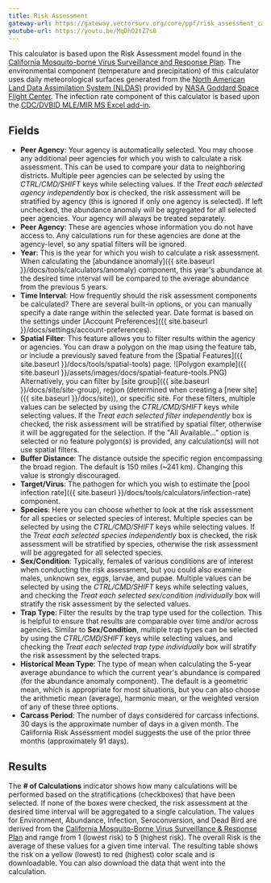 ```yaml
---
title: Risk Assessment
gateway-url: https://gateway.vectorsurv.org/core/ppf/risk_assessment_calc
youtube-url: https://youtu.be/MqDhD2tZ7s8
---
```


This calculator is based upon the Risk Assessment model found in the [California Mosquito-borne Virus Surveillance and Response Plan](http://westnile.ca.gov/resources.php). The environmental component (temperature and precipitation) of this calculator uses daily meteorological surfaces generated from the [North American Land Data Assimilation System (NLDAS)](https://ldas.gsfc.nasa.gov/nldas) provided by [NASA Goddard Space Flight Center](https://www.nasa.gov/goddard). The infection rate component of this calculator is based upon the [CDC/DVBID MLE/MIR MS Excel add-in](https://www.cdc.gov/westnile/resourcepages/mosqSurvSoft.html).

## Fields

- **Peer Agency**: Your agency is automatically selected. You may choose any additional peer agencies for which you wish to calculate a risk assessment. This can be used to compare your data to neighboring districts. Multiple peer agencies can be selected by using the _CTRL/CMD/SHIFT_ keys while selecting values. If the _Treat each selected agency independently_ box is checked, the risk assessment will be stratified by agency (this is ignored if only one agency is selected). If left unchecked, the abundance anomaly will be aggregated for all selected peer agencies. Your agency will always be treated separately.
- **Peer Agency**: These are agencies whose information you do not have access to. Any calculations run for these agencies are done at the agency-level, so any spatial filters will be ignored.
- **Year**: This is the year for which you wish to calculate a risk assessment. When calculating the [abundance anomaly]({{ site.baseurl }}/docs/tools/calculators/anomaly) component, this year's abundance at the desired time interval will be compared to the average abundance from the previous 5 years.
- **Time Interval**: How frequently should the risk assessment components be calculated? There are several built-in options, or you can manually specify a date range within the selected year. Date format is based on the settings under [Account Preferences]({{ site.baseurl }}/docs/settings/account-preferences).
- **Spatial Filter**: This feature allows you to filter results within the agency or agencies. You can draw a polygon on the map using the feature tab, or include a previously saved feature from the [Spatial Features]({{ site.baseurl }}/docs/tools/spatial-tools) page. ![Polygon example]({{ site.baseurl }}/assets/images/docs/spatial-feature-tools.PNG) Alternatively, you can filter by [site group]({{ site.baseurl }}/docs/site/site-group), region (determined when creating a [new site]({{ site.baseurl }}/docs/site)), or specific site. For these filters, multiple values can be selected by using the _CTRL/CMD/SHIFT_ keys while selecting values. If the _Treat each selected filter independently_ box is checked, the risk assessment will be stratified by spatial filter, otherwise it will be aggregated for the selection. If the "All Available..." option is selected or no feature polygon(s) is provided, any calculation(s) will not use spatial filters.
- **Buffer Distance**: The distance outside the specific region encompassing the broad region. The default is 150 miles (~241 km). Changing this value is strongly discouraged.
- **Target/Virus**: The pathogen for which you wish to estimate the [pool infection rate]({{ site.baseurl }}/docs/tools/calculators/infection-rate) component.
- **Species**: Here you can choose whether to look at the risk assessment for all species or selected species of interest. Multiple species can be selected by using the _CTRL/CMD/SHIFT_ keys while selecting values. If the _Treat each selected species independently_ box is checked, the risk assessment will be stratified by species, otherwise the risk assessment will be aggregated for all selected species.
- **Sex/Condition**: Typically, females of various conditions are of interest when conducting the risk assessment, but you could also examine males, unknown sex, eggs, larvae, and pupae. Multiple values can be selected by using the _CTRL/CMD/SHIFT_ keys while selecting values, and checking the _Treat each selected sex/condition individually_ box will stratify the risk assessment by the selected values.
- **Trap Type**: Filter the results by the trap type used for the collection. This is helpful to ensure that results are comparable over time and/or across agencies. Similar to **Sex/Condition**, multiple trap types can be selected by using the _CTRL/CMD/SHIFT_ keys while selecting values, and checking the _Treat each selected trap type individually_ box will stratify the risk assessment by the selected traps.
- **Historical Mean Type**: The type of mean when calculating the 5-year average abundance to which the current year's abundance is compared (for the abundance anomaly component). The default is a geometric mean, which is appropriate for most situations, but you can also choose the arithmetic mean (average), harmonic mean, or the weighted version of any of these three options.
- **Carcass Period**: The number of days considered for carcass infections. 30 days is the approximate number of days in a given month. The California Risk Assessment model suggests the use of the prior three months (approximately 91 days).

## Results

The **# of Calculations** indicator shows how many calculations will be performed based on the stratifications (checkboxes) that have been selected. If none of the boxes were checked, the risk assessment at the desired time interval will be aggregated to a single calculation. The values for Environment, Abundance, Infection, Seroconversion, and Dead Bird are derived from the [California Mosquito-Borne Virus Surveillance & Response Plan](http://westnile.ca.gov/resources.php) and range from 1 (lowest risk) to 5 (highest risk). The overall Risk is the average of these values for a given time interval. The resulting table shows the risk on a yellow (lowest) to red (highest) color scale and is downloadable. You can also download the data that went into the calculation.
